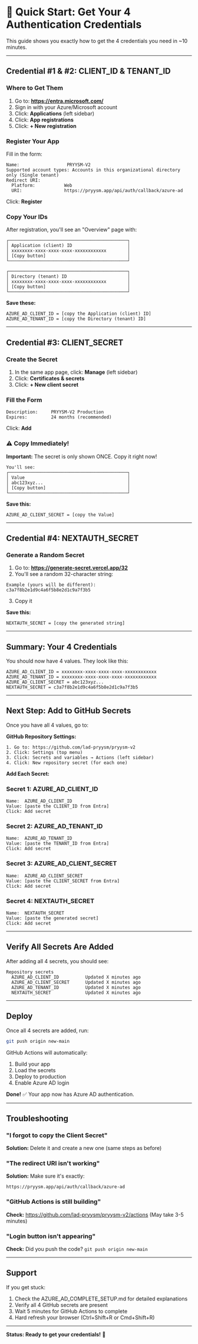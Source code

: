 # 🔑 Quick Start: Get Your 4 Authentication Credentials

This guide shows you exactly how to get the 4 credentials you need in ~10 minutes.

---

## Credential #1 & #2: CLIENT_ID & TENANT_ID

### Where to Get Them
1. Go to: **https://entra.microsoft.com/**
2. Sign in with your Azure/Microsoft account
3. Click: **Applications** (left sidebar)
4. Click: **App registrations**
5. Click: **+ New registration**

### Register Your App
Fill in the form:
```
Name:                  PRYYSM-V2
Supported account types: Accounts in this organizational directory only (Single tenant)
Redirect URI:
  Platform:           Web
  URI:                https://pryysm.app/api/auth/callback/azure-ad
```

Click: **Register**

### Copy Your IDs
After registration, you'll see an "Overview" page with:

```
┌─────────────────────────────────────────────┐
│ Application (client) ID                     │
│ xxxxxxxx-xxxx-xxxx-xxxx-xxxxxxxxxxxx        │
│ [Copy button]                               │
└─────────────────────────────────────────────┘

┌─────────────────────────────────────────────┐
│ Directory (tenant) ID                       │
│ xxxxxxxx-xxxx-xxxx-xxxx-xxxxxxxxxxxx        │
│ [Copy button]                               │
└─────────────────────────────────────────────┘
```

**Save these:**
```
AZURE_AD_CLIENT_ID = [copy the Application (client) ID]
AZURE_AD_TENANT_ID = [copy the Directory (tenant) ID]
```

---

## Credential #3: CLIENT_SECRET

### Create the Secret
1. In the same app page, click: **Manage** (left sidebar)
2. Click: **Certificates & secrets**
3. Click: **+ New client secret**

### Fill the Form
```
Description:     PRYYSM-V2 Production
Expires:         24 months (recommended)
```

Click: **Add**

### ⚠️ Copy Immediately!
**Important:** The secret is only shown ONCE. Copy it right now!

```
You'll see:
┌─────────────────────────────────────────────┐
│ Value                                       │
│ abc123xyz...                                │
│ [Copy button]                               │
└─────────────────────────────────────────────┘
```

**Save this:**
```
AZURE_AD_CLIENT_SECRET = [copy the Value]
```

---

## Credential #4: NEXTAUTH_SECRET

### Generate a Random Secret
1. Go to: **https://generate-secret.vercel.app/32**
2. You'll see a random 32-character string:

```
Example (yours will be different):
c3a7f8b2e1d9c4a6f5b8e2d1c9a7f3b5
```

3. Copy it

**Save this:**
```
NEXTAUTH_SECRET = [copy the generated string]
```

---

## Summary: Your 4 Credentials

You should now have 4 values. They look like this:

```
AZURE_AD_CLIENT_ID = xxxxxxxx-xxxx-xxxx-xxxx-xxxxxxxxxxxx
AZURE_AD_TENANT_ID = xxxxxxxx-xxxx-xxxx-xxxx-xxxxxxxxxxxx
AZURE_AD_CLIENT_SECRET = abc123xyz...
NEXTAUTH_SECRET = c3a7f8b2e1d9c4a6f5b8e2d1c9a7f3b5
```

---

## Next Step: Add to GitHub Secrets

Once you have all 4 values, go to:

**GitHub Repository Settings:**
```
1. Go to: https://github.com/lad-pryysm/pryysm-v2
2. Click: Settings (top menu)
3. Click: Secrets and variables → Actions (left sidebar)
4. Click: New repository secret (for each one)
```

**Add Each Secret:**

### Secret 1: AZURE_AD_CLIENT_ID
```
Name:  AZURE_AD_CLIENT_ID
Value: [paste the CLIENT_ID from Entra]
Click: Add secret
```

### Secret 2: AZURE_AD_TENANT_ID
```
Name:  AZURE_AD_TENANT_ID
Value: [paste the TENANT_ID from Entra]
Click: Add secret
```

### Secret 3: AZURE_AD_CLIENT_SECRET
```
Name:  AZURE_AD_CLIENT_SECRET
Value: [paste the CLIENT_SECRET from Entra]
Click: Add secret
```

### Secret 4: NEXTAUTH_SECRET
```
Name:  NEXTAUTH_SECRET
Value: [paste the generated secret]
Click: Add secret
```

---

## Verify All Secrets Are Added

After adding all 4 secrets, you should see:

```
Repository secrets
  AZURE_AD_CLIENT_ID          Updated X minutes ago
  AZURE_AD_CLIENT_SECRET      Updated X minutes ago
  AZURE_AD_TENANT_ID          Updated X minutes ago
  NEXTAUTH_SECRET             Updated X minutes ago
```

---

## Deploy

Once all 4 secrets are added, run:

```bash
git push origin new-main
```

GitHub Actions will automatically:
1. Build your app
2. Load the secrets
3. Deploy to production
4. Enable Azure AD login

**Done!** ✅ Your app now has Azure AD authentication.

---

## Troubleshooting

### "I forgot to copy the Client Secret"
**Solution:** Delete it and create a new one (same steps as before)

### "The redirect URI isn't working"
**Solution:** Make sure it's exactly:
```
https://pryysm.app/api/auth/callback/azure-ad
```

### "GitHub Actions is still building"
**Check:** https://github.com/lad-pryysm/pryysm-v2/actions
(May take 3-5 minutes)

### "Login button isn't appearing"
**Check:** Did you push the code? `git push origin new-main`

---

## Support

If you get stuck:
1. Check the AZURE_AD_COMPLETE_SETUP.md for detailed explanations
2. Verify all 4 GitHub secrets are present
3. Wait 5 minutes for GitHub Actions to complete
4. Hard refresh your browser (Ctrl+Shift+R or Cmd+Shift+R)

---

**Status: Ready to get your credentials!** 🚀
